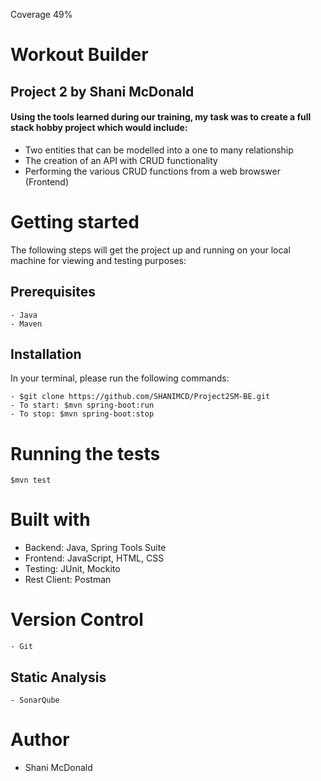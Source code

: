Coverage 49%

# Workout Builder
## Project 2 by Shani McDonald

#### Using the tools learned during our training, my task was to create a full stack hobby project which would include:
- Two entities that can be modelled into a one to many relationship
- The creation of an API with CRUD functionality
- Performing the various CRUD functions from a web browswer (Frontend)

# Getting started
The following steps will get the project up and running on your local machine for viewing and testing purposes:

## Prerequisites
```
- Java
- Maven
```
## Installation
In your terminal, please run the following commands:
```
- $git clone https://github.com/SHANIMCD/Project2SM-BE.git
- To start: $mvn spring-boot:run
- To stop: $mvn spring-boot:stop
```

# Running the tests
```
$mvn test
```

# Built with
- Backend: Java, Spring Tools Suite
- Frontend: JavaScript, HTML, CSS
- Testing: JUnit, Mockito
- Rest Client: Postman

# Version Control
```
- Git
```

## Static Analysis
```
- SonarQube
```

# Author
- Shani McDonald
